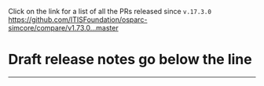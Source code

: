 Click on the link for a list of all the PRs released since `v.17.3.0` 
https://github.com/ITISFoundation/osparc-simcore/compare/v1.73.0...master

# Draft release notes go below the line

---


